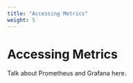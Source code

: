 ```yaml
---
title: "Accessing Metrics"
weight: 5
---
```


# Accessing Metrics

Talk about Prometheus and Grafana here.